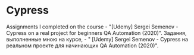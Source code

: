 # Cypress
Assignments I completed on the course - "[Udemy] Sergei Semenov - Cypress on a real project for beginners QA Automation (2020)".
Задания, выполненные мною на курсе, - " [Udemy] Sergei Semenov - Cypress на реальном проекте для начинающих QA Automation (2020)".
